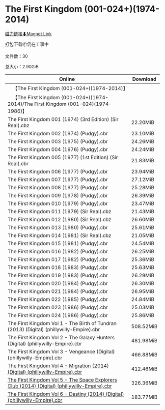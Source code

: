 # The First Kingdom (001-024+)(1974-2014)

[磁力链接⬇Magnet Link](magnet:?xt=urn:btih:cc17e1c35dea8483bcc5ed4a0421ebba7c03f0d9&dn=The%20First%20Kingdom%20%28001-024%2B%29%281974-2014%29)

打包下载📦仍在工事中

文件数：30

总大小：2.90GiB

Online | Download
--- | ---
&emsp;【The First Kingdom (001-024+)(1974-2014)】 | 
&emsp;【The First Kingdom (001-024+)(1974-2014)/The First Kingdom (001-024)(1974-1986)】 | 
The First Kingdom 001 (1974) (3rd Edition) (Sir Real).cbz | 22.20MiB
The First Kingdom 002 (1974) (Pudgy).cbr | 23.10MiB
The First Kingdom 003 (1975) (Pudgy).cbr | 24.26MiB
The First Kingdom 004 (1976) (Pudgy).cbr | 24.24MiB
The First Kingdom 005 (1977) (1st Edition) (Sir Real).cbr | 21.83MiB
The First Kingdom 006 (1977) (Pudgy).cbr | 23.94MiB
The First Kingdom 007 (1977) (Pudgy).cbr | 27.12MiB
The First Kingdom 008 (1977) (Pudgy).cbr | 25.28MiB
The First Kingdom 009 (1978) (Pudgy).cbr | 26.39MiB
The First Kingdom 010 (1979) (Pudgy).cbr | 23.47MiB
The First Kingdom 011 (1979) (Sir Real).cbz | 21.43MiB
The First Kingdom 012 (1980) (Sir Real).cbz | 26.60MiB
The First Kingdom 013 (1980) (Pudgy).cbr | 25.61MiB
The First Kingdom 014 (1981) (Sir Real).cbz | 21.05MiB
The First Kingdom 015 (1981) (Pudgy).cbr | 24.54MiB
The First Kingdom 016 (1982) (Pudgy).cbr | 26.25MiB
The First Kingdom 017 (1982) (Pudgy).cbr | 25.36MiB
The First Kingdom 018 (1983) (Pudgy).cbr | 25.63MiB
The First Kingdom 019 (1983) (Pudgy).cbr | 26.29MiB
The First Kingdom 020 (1984) (Pudgy).cbr | 26.30MiB
The First Kingdom 021 (1984) (Pudgy).cbr | 26.95MiB
The First Kingdom 022 (1985) (Pudgy).cbr | 24.84MiB
The First Kingdom 023 (1986) (Pudgy).cbr | 25.03MiB
The First Kingdom 024 (1986) (Pudgy).cbr | 25.86MiB
The First Kingdom Vol 1 - The Birth of Tundran (2013) (Digital) (phillywilly-Empire).cbr | 508.52MiB
The First Kingdom Vol 2 - The Galaxy Hunters (Digital) (phillywilly-Empire).cbr | 481.98MiB
The First Kingdom Vol 3 - Vengeance (Digital) (phillywilly-Empire).cbr | 466.88MiB
[The First Kingdom Vol 4 - Migration (2014) (Digital) (phillywilly-Empire).cbr](https://github.com/alicewish/markdown/blob/master/comic/First-Kingdom-Vol-4-Migration-2014-Digital-phillywilly-Empire-cbr.md) | 412.46MiB
[The First Kingdom Vol 5 - The Space Explorers Club (2014) (Digital) (phillywilly-Empire).cbr](https://github.com/alicewish/markdown/blob/master/comic/First-Kingdom-Vol-5-Space-Explorers-Club-2014-Digital-phillywilly-Empire-cbr.md) | 326.36MiB
[The First Kingdom Vol 6 - Destiny (2014) (Digital) (phillywilly-Empire).cbr](https://github.com/alicewish/markdown/blob/master/comic/First-Kingdom-Vol-6-Destiny-2014-Digital-phillywilly-Empire-cbr.md) | 183.77MiB